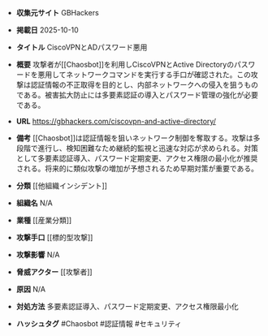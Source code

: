 - **収集元サイト**
GBHackers

- **掲載日**
2025-10-10

- **タイトル**
CiscoVPNとADパスワード悪用

- **概要**
攻撃者が[[Chaosbot]]を利用しCiscoVPNとActive Directoryのパスワードを悪用してネットワークコマンドを実行する手口が確認された。この攻撃は認証情報の不正取得を目的とし、内部ネットワークへの侵入を狙うものである。被害拡大防止には多要素認証の導入とパスワード管理の強化が必要である。

- **URL**
https://gbhackers.com/ciscovpn-and-active-directory/

- **備考**
[[Chaosbot]]は認証情報を狙いネットワーク制御を奪取する。攻撃は多段階で進行し、検知困難なため継続的監視と迅速な対応が求められる。対策として多要素認証導入、パスワード定期変更、アクセス権限の最小化が推奨される。将来的に類似攻撃の増加が予想されるため早期対策が重要である。

- **分類**
[[他組織インシデント]]

- **組織名**
N/A

- **業種**
[[産業分類]]

- **攻撃手口**
[[標的型攻撃]]

- **攻撃影響**
N/A

- **脅威アクター**
[[攻撃者]]

- **原因**
N/A

- **対処方法**
多要素認証導入、パスワード定期変更、アクセス権限最小化

- **ハッシュタグ**
#Chaosbot #認証情報 #セキュリティ
